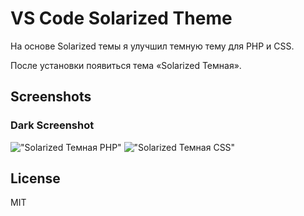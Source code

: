 # VS Code Solarized Theme

На основе Solarized темы я улучшил темную тему для PHP и CSS.

После установки появиться тема «Solarized Темная». 

## Screenshots

### Dark Screenshot
!["Solarized Темная PHP"](https://github.com/ryanolsonx/vscode-solarized-theme/raw/master/screenshots/dark-php.png)
!["Solarized Темная CSS"](https://github.com/ryanolsonx/vscode-solarized-theme/raw/master/screenshots/dark-css.png)


## License

MIT